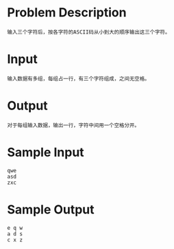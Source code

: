 # Problem Description
    输入三个字符后，按各字符的ASCII码从小到大的顺序输出这三个字符。
 
# Input
    输入数据有多组，每组占一行，有三个字符组成，之间无空格。
 
# Output
    对于每组输入数据，输出一行，字符中间用一个空格分开。
 
# Sample Input
    qwe
    asd
    zxc
 
# Sample Output
    e q w
    a d s
    c x z
 